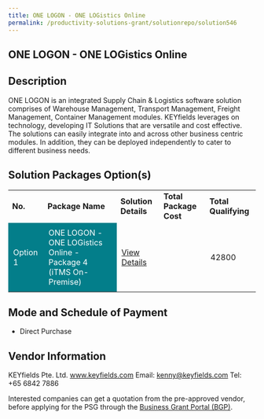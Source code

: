 ```yaml
---
title: ONE LOGON - ONE LOGistics Online
permalink: /productivity-solutions-grant/solutionrepo/solution546
---
```


## ONE LOGON - ONE LOGistics Online

## Description

ONE LOGON is an integrated Supply Chain & Logistics software solution comprises of Warehouse Management, Transport Management, Freight Management, Container Management modules.
KEYfields leverages on technology, developing IT Solutions that are versatile and cost effective. The solutions can easily integrate into and across other business centric modules. In addition, they can be deployed independently to cater to different business needs.

## Solution Packages Option(s)

<table>
<tr>
<td><b>No.</b></td>
<td><b>Package Name</b></td>
<td><b>Solution Details</b></td>
<td><b>Total Package Cost</b></td>
<td><b>Total Qualifying</b></td>
</tr>
<tr>
<td style='padding: 10px; background-color: #037E8A; color: #FFFFFF;'>Option 1</td>
<td style='padding: 10px; background-color: #037E8A; color: #FFFFFF;'>ONE LOGON - ONE LOGistics Online - Package 4 (iTMS On-Premise)</td>
<td style='padding: 10px;'><a href='https://www.gobusiness.gov.sg/images/psg/KEYfields_Annex_3_Part_4.pdf' target='_blank'>View Details</a></td>
<td style='padding: 10px;'></td>
<td style='padding: 10px;'>42800</td>
</tr>
</table>

## Mode and Schedule of Payment

 - Direct Purchase

## Vendor Information

 KEYfields Pte. Ltd.
www.keyfields.com
Email: kenny@keyfields.com
Tel: +65 6842 7886

Interested companies can get a quotation from the pre-approved vendor, before applying for the PSG through the <a href='https://www.businessgrants.gov.sg/'>Business Grant Portal (BGP)</a>.

<script src="/jquery/resize-tables.js"></script>
